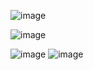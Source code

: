 ![image](https://github.com/user-attachments/assets/1c9fe7f6-8bf4-407b-bb60-f0d50b0a376d)

![image](https://github.com/user-attachments/assets/05bfc226-b11a-404e-9522-26d46f5a7446)


![image](https://github.com/user-attachments/assets/60a83658-dd74-4e42-8bab-7b5dacf1ff51)
![image](https://github.com/user-attachments/assets/6e53ace1-590d-4ae9-8287-5235655b45ee)


